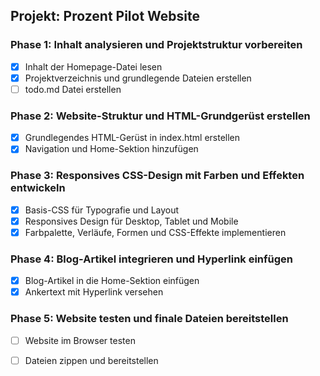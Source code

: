 ## Projekt: Prozent Pilot Website

### Phase 1: Inhalt analysieren und Projektstruktur vorbereiten
- [x] Inhalt der Homepage-Datei lesen
- [x] Projektverzeichnis und grundlegende Dateien erstellen
- [ ] todo.md Datei erstellen

### Phase 2: Website-Struktur und HTML-Grundgerüst erstellen
- [x] Grundlegendes HTML-Gerüst in index.html erstellen
- [x] Navigation und Home-Sektion hinzufügen

### Phase 3: Responsives CSS-Design mit Farben und Effekten entwickeln
- [x] Basis-CSS für Typografie und Layout
- [x] Responsives Design für Desktop, Tablet und Mobile
- [x] Farbpalette, Verläufe, Formen und CSS-Effekte implementieren

### Phase 4: Blog-Artikel integrieren und Hyperlink einfügen
- [x] Blog-Artikel in die Home-Sektion einfügen
- [x] Ankertext mit Hyperlink versehen

### Phase 5: Website testen und finale Dateien bereitstellen
- [ ] Website im Browser testen
- [ ] Dateien zippen und bereitstellen



